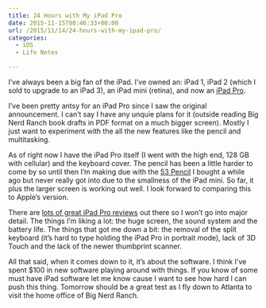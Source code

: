 ```yaml
---
title: 24 Hours with My iPad Pro
date: 2015-11-15T00:46:33+00:00
url: /2015/11/14/24-hours-with-my-ipad-pro/
categories:
  - iOS
  - Life Notes

---
```

I&#8217;ve always been a big fan of the iPad. I&#8217;ve owned an: iPad 1, iPad 2 (which I sold to upgrade to an iPad 3), an iPad mini (retina), and now an [iPad Pro][1].

I&#8217;ve been pretty antsy for an iPad Pro since I saw the original announcement. I can&#8217;t say I have any unquie plans for it (outside reading Big Nerd Ranch book drafts in PDF format on a much bigger screen). Mostly I just want to experiment with the all the new features like the pencil and multitasking.

As of right now I have the iPad Pro itself (I went with the high end, 128 GB with cellular) and the keyboard cover. The pencil has been a little harder to come by so until then I&#8217;m making due with the [53 Pencil][2] I bought a while ago but never really got into due to the smallness of the iPad mini. So far, it plus the larger screen is working out well. I look forward to comparing this to Apple&#8217;s version.

There are [lots of great iPad Pro reviews][3] out there so I won&#8217;t go into major detail. The things I&#8217;m liking a lot: the huge screen, the sound system and the battery life. The things that got me down a bit: the removal of the split keyboard (it&#8217;s hard to type holding the iPad Pro in portrait mode), lack of 3D Touch and the lack of the newer thumbprint scanner.

All that said, when it comes down to it, it&#8217;s about the software. I think I&#8217;ve spent $100 in new software playing around with things. If you know of some must have iPad software let me know cause I want to see how hard I can push this thing. Tomorrow should be a great test as I fly down to Atlanta to visit the home office of Big Nerd Ranch.

 [1]: http://www.apple.com/ipad-pro/
 [2]: http://www.fiftythree.com/pencil
 [3]: http://mjtsai.com/blog/2015/11/12/ipad-pro-reviews/